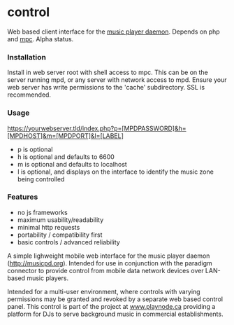 # control
Web based client interface for the [music player daemon](https://github.com/MaxKellermann/MPD). Depends on php and [mpc](http://git.musicpd.org/cgit/master/mpc.git/). Alpha status.

### Installation
Install in web server root with shell access to mpc. This can be on the server running mpd, or any server with network access to mpd. Ensure your web server has write permissions to the 'cache' subdirectory. SSL is recommended.

### Usage
https://yourwebserver.tld/index.php?p=[MPDPASSWORD]&h=[MPDHOST]&m=[MPDPORT]&l=[LABEL]

- p is optional
- h is optional and defaults to 6600
- m is optional and defaults to localhost
- l is optional, and displays on the interface to identify the music zone being controlled

### Features

* no js frameworks
* maximum usability/readability 
* minimal http requests
* portability / compatibility first
* basic controls / advanced reliability

A simple lighweight mobile web interface for the music player daemon (http://musicpd.org). Intended for use in conjunction with the paradigm connector to provide control from mobile data network devices over LAN-based music players.

Intended for a multi-user environment, where controls with varying permissions may be granted and revoked by a separate web based control panel. This control is part of the project at www.playnode.ca providing a platform for DJs to serve background music in commercial establishments.

